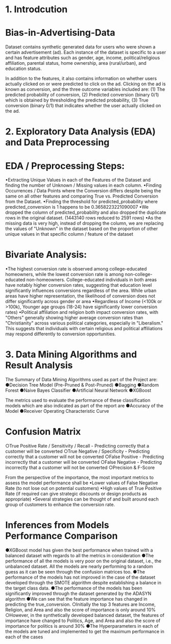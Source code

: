 # 1. Introdcution

# Bias-in-Advertising-Data
Dataset contains synthetic generated data for users who were shown a certain advertisement (ad). Each instance of the dataset is specific to a user and has feature attributes such as gender, age, income, political/religious affiliation, parental status, home ownership, area (rural/urban), and education status.

In addition to the features, it also contains information on whether users actually clicked on or were predicted to click on the ad. Clicking on the ad is known as conversion, and the three outcome variables included are: (1) The predicted probability of conversion, (2) Predicted conversion (binary 0/1) which is obtained by thresholding the predicted probability, (3) True conversion (binary 0/1) that indicates whether the user actually clicked on the ad.

# 2. Exploratory Data Analysis (EDA) and Data Preprocessing

# EDA / Preprocessing Steps:

•Extracting Unique Values in each of the Features of the Dataset and finding the number of Unknown / Missing values in each column.
•Finding Occurrences / Data Points where the Conversion differs despite being the same on all other features and comparing True vs. Predicted Conversion from the Dataset.
•Finding the threshold for predicted_probability where predicted_conversion is 1 happens to be 0.3658223221090007
•We dropped the column of predicted_probability and also dropped the duplicate rows in the original dataset. (1443140 rows reduced to 2591 rows)
•As the missing data is very high, instead of dropping the column, we are replacing the values of "Unknown" in the dataset based on the proportion of other unique values in that specific column / feature of the dataset

# Bivariate Analysis:

•The highest conversion rate is observed among college-educated homeowners, while the lowest conversion rate is among non-college-educated non-homeowners.
College-educated individuals in both areas have notably higher conversion rates, suggesting that education level significantly influences conversions regardless of the area.
While urban areas have higher representation, the likelihood of conversion does not differ significantly across gender or area
•Regardless of Income (<100k or >100k), Younger age groups (18-24) have significantly lower conversion rates)
•Political affiliation and religion both impact conversion rates, with "Others" generally showing higher average conversion rates than "Christianity" across various political categories, especially in "Liberalism." This suggests that individuals with certain religious and political affiliations may respond differently to conversion opportunities.

# 3. Data Mining Algorithms and Result Analysis

The Summary of Data Mining Algorithms used as part of the Project are:
●Decision Tree Model (Pre-Pruned & Post-Pruned)
●Bagging
●Random Forest
●Naive Bayes Classifier
●Artificial Neural Network
●XGBoost

The metrics used to evaluate the performance of these classification models which are also indicated as part of the report are
●Accuracy of the Model
●Receiver Operating Characteristic Curve

# Confusion Matrix
○True Positive Rate / Sensitivity / Recall - Predicting correctly that a customer will be converted
○True Negative / Specificity - Predicting correctly that a customer will not be converted
○False Positive - Predicting incorrectly that a customer will be converted
○False Negative - Predicting incorrectly that a customer will not be converted
○Precision & F-Score

From the perspective of the importance, the most important metrics to assess the model performance shall be
•Lower values of False Negative Rate (to not lose out on potential customers)
•High values of True Positive Rate (if required can give strategic discounts or design products as appropriate)
•Several strategies can be thought of and built around each group of customers to enhance the conversion rate.

# Inferences from Models Performance Comparison
●XGBoost model has given the best performance when trained with a balanced dataset with regards to all the metrics in consideration
●The performance of all the models is very poor on the original dataset, i.e., the unbalanced dataset. All the models are nearly performing to a random guess as it can be seen through the confusion matrices too.
●The performance of the models has not improved in the case of the dataset developed through the SMOTE algorithm despite establishing a balance in the target class data.
●The performance of the models has been significantly improved through the dataset generated by the ADASYN algorithm
●We can see that the feature importance has changed in predicting the true_conversion.
○Initially the top 3 features are Income, Religion, and Area and also the score of importance is only around 10%
○However, in the synthetically developed balanced dataset, the features of importance have changed to Politics, Age, and Area and also the score of importance for politics is around 30%
●The Hyperparameters in each of the models are tuned and implemented to get the maximum performance in each of the cases
